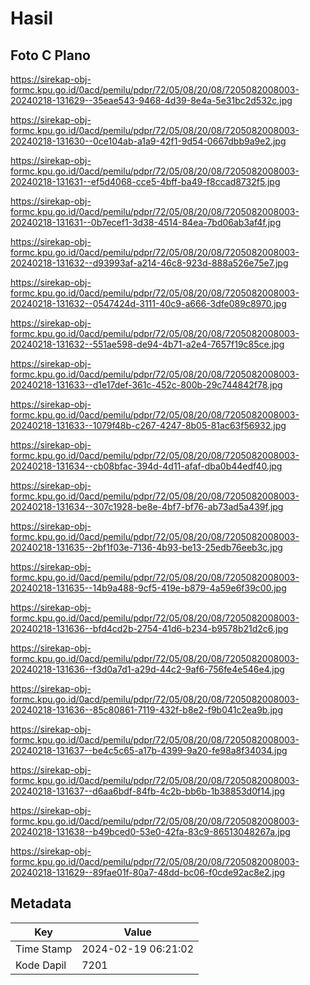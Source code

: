 # Hasil

## Foto C Plano

https://sirekap-obj-formc.kpu.go.id/0acd/pemilu/pdpr/72/05/08/20/08/7205082008003-20240218-131629--35eae543-9468-4d39-8e4a-5e31bc2d532c.jpg

https://sirekap-obj-formc.kpu.go.id/0acd/pemilu/pdpr/72/05/08/20/08/7205082008003-20240218-131630--0ce104ab-a1a9-42f1-9d54-0667dbb9a9e2.jpg

https://sirekap-obj-formc.kpu.go.id/0acd/pemilu/pdpr/72/05/08/20/08/7205082008003-20240218-131631--ef5d4068-cce5-4bff-ba49-f8ccad8732f5.jpg

https://sirekap-obj-formc.kpu.go.id/0acd/pemilu/pdpr/72/05/08/20/08/7205082008003-20240218-131631--0b7ecef1-3d38-4514-84ea-7bd06ab3af4f.jpg

https://sirekap-obj-formc.kpu.go.id/0acd/pemilu/pdpr/72/05/08/20/08/7205082008003-20240218-131632--d93993af-a214-46c8-923d-888a526e75e7.jpg

https://sirekap-obj-formc.kpu.go.id/0acd/pemilu/pdpr/72/05/08/20/08/7205082008003-20240218-131632--0547424d-3111-40c9-a666-3dfe089c8970.jpg

https://sirekap-obj-formc.kpu.go.id/0acd/pemilu/pdpr/72/05/08/20/08/7205082008003-20240218-131632--551ae598-de94-4b71-a2e4-7657f19c85ce.jpg

https://sirekap-obj-formc.kpu.go.id/0acd/pemilu/pdpr/72/05/08/20/08/7205082008003-20240218-131633--d1e17def-361c-452c-800b-29c744842f78.jpg

https://sirekap-obj-formc.kpu.go.id/0acd/pemilu/pdpr/72/05/08/20/08/7205082008003-20240218-131633--1079f48b-c267-4247-8b05-81ac63f56932.jpg

https://sirekap-obj-formc.kpu.go.id/0acd/pemilu/pdpr/72/05/08/20/08/7205082008003-20240218-131634--cb08bfac-394d-4d11-afaf-dba0b44edf40.jpg

https://sirekap-obj-formc.kpu.go.id/0acd/pemilu/pdpr/72/05/08/20/08/7205082008003-20240218-131634--307c1928-be8e-4bf7-bf76-ab73ad5a439f.jpg

https://sirekap-obj-formc.kpu.go.id/0acd/pemilu/pdpr/72/05/08/20/08/7205082008003-20240218-131635--2bf1f03e-7136-4b93-be13-25edb76eeb3c.jpg

https://sirekap-obj-formc.kpu.go.id/0acd/pemilu/pdpr/72/05/08/20/08/7205082008003-20240218-131635--14b9a488-9cf5-419e-b879-4a59e6f39c00.jpg

https://sirekap-obj-formc.kpu.go.id/0acd/pemilu/pdpr/72/05/08/20/08/7205082008003-20240218-131636--bfd4cd2b-2754-41d6-b234-b9578b21d2c6.jpg

https://sirekap-obj-formc.kpu.go.id/0acd/pemilu/pdpr/72/05/08/20/08/7205082008003-20240218-131636--f3d0a7d1-a29d-44c2-9af6-756fe4e546e4.jpg

https://sirekap-obj-formc.kpu.go.id/0acd/pemilu/pdpr/72/05/08/20/08/7205082008003-20240218-131636--85c80861-7119-432f-b8e2-f9b041c2ea9b.jpg

https://sirekap-obj-formc.kpu.go.id/0acd/pemilu/pdpr/72/05/08/20/08/7205082008003-20240218-131637--be4c5c65-a17b-4399-9a20-fe98a8f34034.jpg

https://sirekap-obj-formc.kpu.go.id/0acd/pemilu/pdpr/72/05/08/20/08/7205082008003-20240218-131637--d6aa6bdf-84fb-4c2b-bb6b-1b38853d0f14.jpg

https://sirekap-obj-formc.kpu.go.id/0acd/pemilu/pdpr/72/05/08/20/08/7205082008003-20240218-131638--b49bced0-53e0-42fa-83c9-86513048267a.jpg

https://sirekap-obj-formc.kpu.go.id/0acd/pemilu/pdpr/72/05/08/20/08/7205082008003-20240218-131629--89fae01f-80a7-48dd-bc06-f0cde92ac8e2.jpg


## Metadata

| Key        | Value               |
| ---------- | ------------------- |
| Time Stamp | 2024-02-19 06:21:02 |
| Kode Dapil | 7201                |



